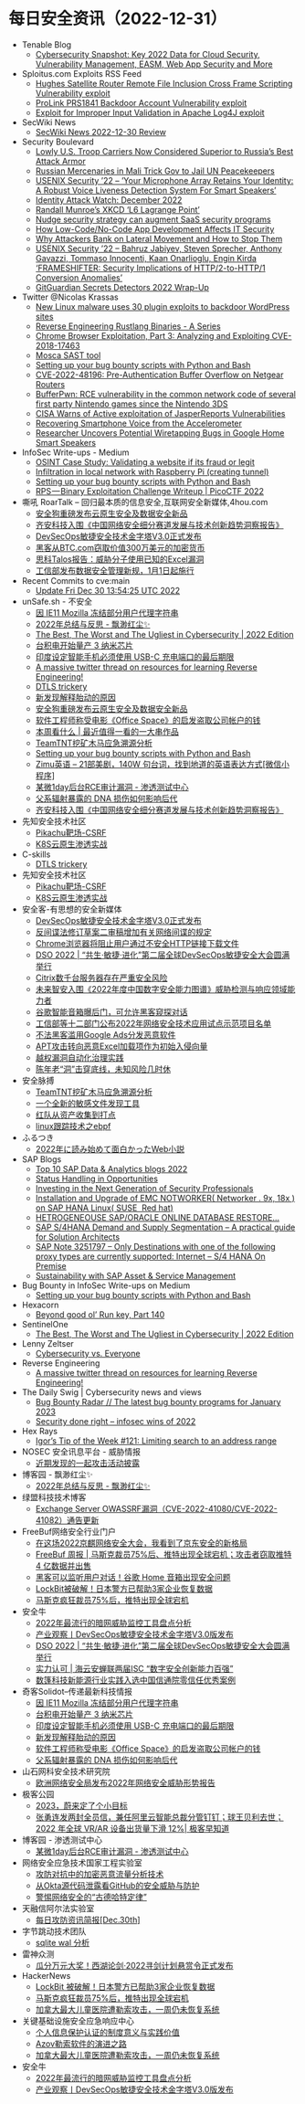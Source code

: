 # 每日安全资讯（2022-12-31）

- Tenable Blog
  - [Cybersecurity Snapshot: Key 2022 Data for Cloud Security, Vulnerability Management, EASM, Web App Security and More](https://www.tenable.com/blog/cybersecurity-snapshot-key-2022-data-for-cloud-security-vulnerability-management-easm-web-app)
- Sploitus.com Exploits RSS Feed
  - [Hughes Satellite Router Remote File Inclusion Cross Frame Scripting Vulnerability exploit](https://sploitus.com/exploit?id=1337DAY-ID-38131&utm_source=rss&utm_medium=rss)
  - [ProLink PRS1841 Backdoor Account Vulnerability exploit](https://sploitus.com/exploit?id=1337DAY-ID-38130&utm_source=rss&utm_medium=rss)
  - [Exploit for Improper Input Validation in Apache Log4J exploit](https://sploitus.com/exploit?id=C60B1B73-A009-5CE1-9D6C-3B66270812FD&utm_source=rss&utm_medium=rss)
- SecWiki News
  - [SecWiki News 2022-12-30 Review](http://www.sec-wiki.com/?2022-12-30)
- Security Boulevard
  - [Lowly U.S. Troop Carriers Now Considered Superior to Russia’s Best Attack Armor](https://securityboulevard.com/2022/12/lowly-u-s-troop-carriers-now-considered-superior-to-russias-best-attack-armor/)
  - [Russian Mercenaries in Mali Trick Gov to Jail UN Peacekeepers](https://securityboulevard.com/2022/12/russian-mercenaries-in-mali-trick-gov-to-jail-un-peacekeepers/)
  - [USENIX Security ’22 – ’Your Microphone Array Retains Your Identity: A Robust Voice Liveness Detection System For Smart Speakers’](https://securityboulevard.com/2022/12/usenix-security-22-your-microphone-array-retains-your-identity-a-robust-voice-liveness-detection-system-for-smart-speakers/)
  - [Identity Attack Watch: December 2022](https://securityboulevard.com/2022/12/identity-attack-watch-december-2022/)
  - [Randall Munroe’s XKCD ‘L6 Lagrange Point’](https://securityboulevard.com/2022/12/randall-munroes-xkcd-l6-lagrange-point/)
  - [Nudge security strategy can augment SaaS security programs](https://securityboulevard.com/2022/12/nudge-security-strategy-can-augment-saas-security-programs/)
  - [How Low-Code/No-Code App Development Affects IT Security](https://securityboulevard.com/2022/12/how-low-code-no-code-app-development-affects-it-security/)
  - [Why Attackers Bank on Lateral Movement and How to Stop Them](https://securityboulevard.com/2022/12/why-attackers-bank-on-lateral-movement-and-how-to-stop-them/)
  - [USENIX Security ’22 – Bahruz Jabiyev, Steven Sprecher, Anthony Gavazzi, Tommaso Innocenti, Kaan Onarlioglu, Engin Kirda ‘FRAMESHIFTER: Security Implications of HTTP/2-to-HTTP/1 Conversion Anomalies’](https://securityboulevard.com/2022/12/usenix-security-22-bahruz-jabiyev-steven-sprecher-anthony-gavazzi-tommaso-innocenti-kaan-onarlioglu-engin-kirda-frameshifter-security-implications-of-http-2-to-http-1-conversion-ano/)
  - [GitGuardian Secrets Detectors 2022 Wrap-Up](https://securityboulevard.com/2022/12/gitguardian-secrets-detectors-2022-wrap-up/)
- Twitter @Nicolas Krassas
  - [New Linux malware uses 30 plugin exploits to backdoor WordPress sites](https://twitter.com/Dinosn/status/1608900313926479872)
  - [Reverse Engineering Rustlang Binaries - A Series](https://twitter.com/Dinosn/status/1608821672634908673)
  - [Chrome Browser Exploitation, Part 3: Analyzing and Exploiting CVE-2018-17463](https://twitter.com/Dinosn/status/1608821634034733059)
  - [Mosca SAST tool](https://twitter.com/Dinosn/status/1608821288721870854)
  - [Setting up your bug bounty scripts with Python and Bash](https://twitter.com/Dinosn/status/1608821168848654341)
  - [CVE-2022-48196: Pre-Authentication Buffer Overflow on Netgear Routers](https://twitter.com/Dinosn/status/1608819264236191744)
  - [BufferPwn: RCE vulnerability in the common network code of several first party Nintendo games since the Nintendo 3DS](https://twitter.com/Dinosn/status/1608817426959065088)
  - [CISA Warns of Active exploitation of JasperReports Vulnerabilities](https://twitter.com/Dinosn/status/1608817375490736130)
  - [Recovering Smartphone Voice from the Accelerometer](https://twitter.com/Dinosn/status/1608817160889208834)
  - [Researcher Uncovers Potential Wiretapping Bugs in Google Home Smart Speakers](https://twitter.com/Dinosn/status/1608816959852007430)
- InfoSec Write-ups - Medium
  - [OSINT Case Study: Validating a website if its fraud or legit](https://infosecwriteups.com/osint-case-study-validating-a-website-if-its-fraud-or-legit-9c316223e11?source=rss----7b722bfd1b8d---4)
  - [Infiltration in local network with Raspberry Pi (creating tunnel)](https://infosecwriteups.com/infiltration-in-local-network-with-raspberry-pi-creating-tunnel-c72b0880146d?source=rss----7b722bfd1b8d---4)
  - [Setting up your bug bounty scripts with Python and Bash](https://infosecwriteups.com/setting-up-your-bug-bounty-scripts-with-python-and-bash-327baa414c99?source=rss----7b722bfd1b8d---4)
  - [RPS — Binary Exploitation Challenge Writeup | PicoCTF 2022](https://infosecwriteups.com/rps-binary-exploitation-challenge-writeup-picoctf-2022-5e856321a644?source=rss----7b722bfd1b8d---4)
- 嘶吼 RoarTalk – 回归最本质的信息安全,互联网安全新媒体,4hou.com
  - [安全狗重磅发布云原生安全及数据安全新品](https://www.4hou.com/posts/AO5l)
  - [齐安科技入围《中国网络安全细分赛道发展与技术创新趋势洞察报告》](https://www.4hou.com/posts/ykEn)
  - [DevSecOps敏捷安全技术金字塔V3.0正式发布](https://www.4hou.com/posts/vJA5)
  - [黑客从BTC.com窃取价值300万美元的加密货币](https://www.4hou.com/posts/oJqX)
  - [思科Talos报告：威胁分子使用已知的Excel漏洞](https://www.4hou.com/posts/6VEO)
  - [工信部发布数据安全管理新规，1月1日起施行](https://www.4hou.com/posts/9XWJ)
- Recent Commits to cve:main
  - [Update Fri Dec 30 13:54:25 UTC 2022](https://github.com/trickest/cve/commit/9ac99fcf6c903d0829ff8d585ecc96fbaa51ce45)
- unSafe.sh - 不安全
  - [因 IE11 Mozilla 冻结部分用户代理字符串](https://buaq.net/go-143488.html)
  - [2022年总结与反思 - 飘渺红尘✨](https://buaq.net/go-143500.html)
  - [The Best, The Worst and The Ugliest in Cybersecurity | 2022 Edition](https://buaq.net/go-143487.html)
  - [台积电开始量产 3 纳米芯片](https://buaq.net/go-143489.html)
  - [印度设定智能手机必须使用 USB-C 充电端口的最后期限](https://buaq.net/go-143490.html)
  - [A massive twitter thread on resources for learning Reverse Engineering!](https://buaq.net/go-143462.html)
  - [DTLS trickery](https://buaq.net/go-143461.html)
  - [新发现解释胎动的原因](https://buaq.net/go-143472.html)
  - [安全狗重磅发布云原生安全及数据安全新品](https://buaq.net/go-143464.html)
  - [软件工程师称受电影《Office Space》的启发盗取公司帐户的钱](https://buaq.net/go-143473.html)
  - [本周看什么 | 最近值得一看的一大串作品](https://buaq.net/go-143478.html)
  - [TeamTNT挖矿木马应急溯源分析](https://buaq.net/go-143450.html)
  - [Setting up your bug bounty scripts with Python and Bash](https://buaq.net/go-143463.html)
  - [Zimu英语 – 21部美剧，140W 句台词，找到地道的英语表达方式[微信小程序]](https://buaq.net/go-143469.html)
  - [某微1day后台RCE审计漏洞 - 渗透测试中心](https://buaq.net/go-143460.html)
  - [父系辐射暴露的 DNA 损伤如何影响后代](https://buaq.net/go-143474.html)
  - [齐安科技入围《中国网络安全细分赛道发展与技术创新趋势洞察报告》](https://buaq.net/go-143435.html)
- 先知安全技术社区
  - [Pikachu靶场-CSRF](https://xz.aliyun.com/t/11998)
  - [K8S云原生渗透实战](https://xz.aliyun.com/t/11996)
- C-skills
  - [DTLS trickery](https://c-skills.blogspot.com/2022/12/dtls-trickery.html)
- 先知安全技术社区
  - [Pikachu靶场-CSRF](https://xz.aliyun.com/t/11998)
  - [K8S云原生渗透实战](https://xz.aliyun.com/t/11996)
- 安全客-有思想的安全新媒体
  - [DevSecOps敏捷安全技术金字塔V3.0正式发布](https://www.anquanke.com/post/id/284800)
  - [反间谍法修订草案二审稿增加有关网络间谍的规定](https://www.anquanke.com/post/id/284854)
  - [Chrome浏览器将阻止用户通过不安全HTTP链接下载文件](https://www.anquanke.com/post/id/284830)
  - [DSO 2022 | “共生·敏捷·进化”第二届全球DevSecOps敏捷安全大会圆满举行](https://www.anquanke.com/post/id/284814)
  - [Citrix数千台服务器存在严重安全风险](https://www.anquanke.com/post/id/284825)
  - [未来智安入围《2022年度中国数字安全能力图谱》威胁检测与响应领域能力者](https://www.anquanke.com/post/id/284689)
  - [谷歌智能音箱曝后门，可允许黑客窥探对话](https://www.anquanke.com/post/id/284820)
  - [工信部等十二部门公布2022年网络安全技术应用试点示范项目名单](https://www.anquanke.com/post/id/284818)
  - [不法黑客滥用Google Ads分发恶意软件](https://www.anquanke.com/post/id/284815)
  - [APT攻击转向恶意Excel加载项作为初始入侵向量](https://www.anquanke.com/post/id/284797)
  - [越权漏洞自动化治理实践](https://www.anquanke.com/post/id/284813)
  - [陈年老“洞”击穿底线，未知风险几时休](https://www.anquanke.com/post/id/284806)
- 安全脉搏
  - [TeamTNT挖矿木马应急溯源分析](https://www.secpulse.com/archives/194435.html)
  - [一个全新的敏感文件发现工具](https://www.secpulse.com/archives/194432.html)
  - [红队从资产收集到打点](https://www.secpulse.com/archives/194410.html)
  - [linux跟踪技术之ebpf](https://www.secpulse.com/archives/194396.html)
- ふるつき
  - [2022年に読み始めて面白かったWeb小説](https://furutsuki.hatenablog.com/entry/2022/12/30/105433)
- SAP Blogs
  - [Top 10 SAP Data & Analytics blogs 2022](https://blogs.sap.com/2022/12/30/top-10-sap-data-analytics-blogs-2022/)
  - [Status Handling in Opportunities](https://blogs.sap.com/2022/12/30/status-handling-in-opportunities/)
  - [Investing in the Next Generation of Security Professionals](https://blogs.sap.com/2022/12/30/investing-in-the-next-generation-of-security-professionals/)
  - [Installation and Upgrade of EMC NOTWORKER( Networker . 9x, 18x ) on SAP HANA Linux( SUSE  Red hat)](https://blogs.sap.com/2022/12/30/__trashed-154/)
  - [HETROGENEOUSE SAP/ORACLE ONLINE DATABASE RESTORE…](https://blogs.sap.com/2022/12/30/hetrogeneouse-sap-oracle-online-database-restore.../)
  - [SAP S/4HANA Demand and Supply Segmentation – A practical guide for Solution Architects](https://blogs.sap.com/2022/12/30/sap-s-4hana-demand-and-supply-segmentation-a-practical-guide-for-solution-architects/)
  - [SAP Note 3251797 – Only Destinations with one of the following proxy types are currently supported: Internet – S/4 HANA On Premise](https://blogs.sap.com/2022/12/30/sap-note-3251797-only-destinations-with-one-of-the-following-proxy-types-are-currently-supported-internet-s-4-hana-on-premise/)
  - [Sustainability with SAP Asset & Service Management](https://blogs.sap.com/2022/12/30/sustainability-with-sap-asset-service-management/)
- Bug Bounty in InfoSec Write-ups on Medium
  - [Setting up your bug bounty scripts with Python and Bash](https://infosecwriteups.com/setting-up-your-bug-bounty-scripts-with-python-and-bash-327baa414c99?source=rss----7b722bfd1b8d--bug_bounty)
- Hexacorn
  - [Beyond good ol’ Run key, Part 140](https://www.hexacorn.com/blog/2022/12/30/beyond-good-ol-run-key-part-140/)
- SentinelOne
  - [The Best, The Worst and The Ugliest in Cybersecurity | 2022 Edition](https://www.sentinelone.com/blog/the-best-the-worst-and-the-ugliest-in-cybersecurity-2022-edition/)
- Lenny Zeltser
  - [Cybersecurity vs. Everyone](https://zeltser.com/cybersecurity-vs-everyone/)
- Reverse Engineering
  - [A massive twitter thread on resources for learning Reverse Engineering!](https://www.reddit.com/r/ReverseEngineering/comments/zyxndt/a_massive_twitter_thread_on_resources_for/)
- The Daily Swig | Cybersecurity news and views
  - [Bug Bounty Radar // The latest bug bounty programs for January 2023](https://portswigger.net/daily-swig/bug-bounty-radar-the-latest-bug-bounty-programs-for-january-2023)
  - [Security done right – infosec wins of 2022](https://portswigger.net/daily-swig/security-done-right-infosec-wins-of-2022)
- Hex Rays
  - [Igor’s Tip of the Week #121: Limiting search to an address range](https://hex-rays.com/blog/igors-tip-of-the-week-121-limiting-search-to-an-address-range/)
- NOSEC 安全讯息平台 - 威胁情报
  - [近期发现的一起攻击活动披露](https://nosec.org/home/detail/5054.html)
- 博客园 - 飘渺红尘✨
  - [2022年总结与反思 - 飘渺红尘✨](https://www.cnblogs.com/piaomiaohongchen/p/17015605.html)
- 绿盟科技技术博客
  - [Exchange Server OWASSRF漏洞（CVE-2022-41080/CVE-2022-41082）通告更新](http://blog.nsfocus.net/exchange-server-owassrfcve-2022-41080-cve-2022-41082/)
- FreeBuf网络安全行业门户
  - [在这场2022京麒网络安全大会，我看到了京东安全的新格局](https://www.freebuf.com/articles/network/353975.html)
  - [FreeBuf 周报 | 马斯克裁员75%后、推特出现全球宕机；攻击者窃取推特 4 亿数据并出售](https://www.freebuf.com/news/353948.html)
  - [黑客可以监听用户对话！谷歌 Home 音箱出现安全问题](https://www.freebuf.com/news/353938.html)
  - [LockBit被破解！日本警方已帮助3家企业恢复数据](https://www.freebuf.com/articles/353927.html)
  - [马斯克疯狂裁员75%后，推特出现全球宕机](https://www.freebuf.com/news/353919.html)
- 安全牛
  - [2022年最流行的暗网威胁监控工具盘点分析](https://www.aqniu.com/hometop/92713.html)
  - [产业观察丨DevSecOps敏捷安全技术金字塔V3.0版发布](https://www.aqniu.com/homenews/92712.html)
  - [DSO 2022 | “共生·敏捷·进化”第二届全球DevSecOps敏捷安全大会圆满举行](https://www.aqniu.com/vendor/92691.html)
  - [实力认可 | 海云安蝉联两届ISC “数字安全创新能力百强”](https://www.aqniu.com/vendor/92690.html)
  - [数篷科技新能源行业实践入选中国信通院零信任优秀案例](https://www.aqniu.com/vendor/92685.html)
- 奇客Solidot–传递最新科技情报
  - [因 IE11 Mozilla 冻结部分用户代理字符串](https://www.solidot.org/story?sid=73776)
  - [台积电开始量产 3 纳米芯片](https://www.solidot.org/story?sid=73775)
  - [印度设定智能手机必须使用 USB-C 充电端口的最后期限](https://www.solidot.org/story?sid=73774)
  - [新发现解释胎动的原因](https://www.solidot.org/story?sid=73773)
  - [软件工程师称受电影《Office Space》的启发盗取公司帐户的钱](https://www.solidot.org/story?sid=73772)
  - [父系辐射暴露的 DNA 损伤如何影响后代](https://www.solidot.org/story?sid=73771)
- 山石网科安全技术研究院
  - [欧洲网络安全局发布2022年网络安全威胁形势报告](https://mp.weixin.qq.com/s?__biz=MzUzMDUxNTE1Mw==&mid=2247499337&idx=1&sn=76f2ce79e2575e3b72094f31fbb445d6&chksm=fa522bf7cd25a2e12d9b80d01e6df6c9d07f263a3fe863f85a39ed16b37a566511a5dc5d3a04&scene=58&subscene=0#rd)
- 极客公园
  - [2023，蔚来定了个小目标](https://mp.weixin.qq.com/s?__biz=MTMwNDMwODQ0MQ==&mid=2652979518&idx=1&sn=ed9a75951b8775f31f4889ea6e473926&chksm=7e543c884923b59ee0e6d7021555e6ac1692ac1cbe5dc9d0c9dff192946d61cfaf5e6b1f3b0c&scene=58&subscene=0#rd)
  - [张勇连发两封全员信，兼任阿里云智能总裁分管钉钉；球王贝利去世；2022 年全球 VR/AR 设备出货量下滑 12%| 极客早知道](https://mp.weixin.qq.com/s?__biz=MTMwNDMwODQ0MQ==&mid=2652979508&idx=1&sn=798ff50ca3b6e8bdb5d1243fcc2409a2&chksm=7e543c824923b59473b7069a964bebaa0f74329d61bdb9010554e2cef8843e46ff4d44745cb3&scene=58&subscene=0#rd)
- 博客园 - 渗透测试中心
  - [某微1day后台RCE审计漏洞 - 渗透测试中心](https://www.cnblogs.com/backlion/p/17015353.html)
- 网络安全应急技术国家工程实验室
  - [攻防对抗中的加密恶意流量分析技术](https://mp.weixin.qq.com/s?__biz=MzUzNDYxOTA1NA==&mid=2247533599&idx=1&sn=87af0b661bb673a9dc131f958a9ab580&chksm=fa93f2decde47bc8cc70dec14d35efdf18bf7eaa6deb2defd7dab959bb167913838a8af78010&scene=58&subscene=0#rd)
  - [从Okta源代码泄露看GitHub的安全威胁与防护](https://mp.weixin.qq.com/s?__biz=MzUzNDYxOTA1NA==&mid=2247533599&idx=2&sn=88827aae15208408dac59121b34b6747&chksm=fa93f2decde47bc86515dc2bb3d6c93cf26738bec0153a70b9577777e80766a3745e0c5b01e8&scene=58&subscene=0#rd)
  - [警惕网络安全的“古德哈特定律”](https://mp.weixin.qq.com/s?__biz=MzUzNDYxOTA1NA==&mid=2247533599&idx=3&sn=950ae559fe5e8b7e4def1e8e80f9af7a&chksm=fa93f2decde47bc8d3e0fac6ed7e388f143e385651a1294319ce1257268950e293f367505385&scene=58&subscene=0#rd)
- 天融信阿尔法实验室
  - [每日攻防资讯简报[Dec.30th]](https://mp.weixin.qq.com/s?__biz=Mzg3MDAzMDQxNw==&mid=2247496024&idx=1&sn=8db6ac2ad244904c599d76ad91d840d0&chksm=ce96bc66f9e13570aabea6f1fa216df4db451def017a91ef69fd498c4db3caac42528cb16ce5&scene=58&subscene=0#rd)
- 字节跳动技术团队
  - [sqlite wal 分析](https://mp.weixin.qq.com/s?__biz=MzI1MzYzMjE0MQ==&mid=2247500931&idx=1&sn=d53f68403d9a53a7f71bfe60e66eeca8&chksm=e9d30f61dea48677a53222b59ebe20707beb49e2e5ce9012c288fda7daf4cbe4951045c162a6&scene=58&subscene=0#rd)
- 雷神众测
  - [瓜分万元大奖！西湖论剑·2022寻剑计划悬赏令正式发布](https://mp.weixin.qq.com/s?__biz=MzI0NzEwOTM0MA==&mid=2652501058&idx=1&sn=fffd012bdb4e77af4c578cd62fb72bf4&chksm=f25857f1c52fdee706a90936853817f4cd1664bfd5d6852ab804faa69316081452276c8f6587&scene=58&subscene=0#rd)
- HackerNews
  - [LockBit 被破解！日本警方已帮助3家企业恢复数据](https://hackernews.cc/archives/42972)
  - [马斯克疯狂裁员75%后，推特出现全球宕机](https://hackernews.cc/archives/42970)
  - [加拿大最大儿童医院遭勒索攻击，一周仍未恢复系统](https://hackernews.cc/archives/42967)
- 关键基础设施安全应急响应中心
  - [个人信息保护认证的制度意义与实践价值](https://mp.weixin.qq.com/s?__biz=MzkyMzAwMDEyNg==&mid=2247533634&idx=1&sn=8a7f71b44833fd2c4a792be481788fe0&chksm=c1e9c813f69e41052ebc5bc2d0077031eb5a8ca4a60e2cb15078de6aae582e15181254257362&scene=58&subscene=0#rd)
  - [Azov勒索软件的演进之路](https://mp.weixin.qq.com/s?__biz=MzkyMzAwMDEyNg==&mid=2247533634&idx=2&sn=f78b1867cfbef858b51ca68eeaaea77b&chksm=c1e9c813f69e4105818964a0c830d8b90d39df9e235604d13919662477e61e5887938a606f2c&scene=58&subscene=0#rd)
  - [加拿大最大儿童医院遭勒索攻击，一周仍未恢复系统](https://mp.weixin.qq.com/s?__biz=MzkyMzAwMDEyNg==&mid=2247533634&idx=3&sn=4eaf0b0aed987f4cdc0e5b3fc72353f4&chksm=c1e9c813f69e41050cfb479603f326a2542bb05c6d399516e81313e2d268d3c2445930241b59&scene=58&subscene=0#rd)
- 安全牛
  - [2022年最流行的暗网威胁监控工具盘点分析](https://mp.weixin.qq.com/s?__biz=MjM5Njc3NjM4MA==&mid=2651121182&idx=1&sn=02aa72a7dd58b591eb87f72977661fe1&chksm=bd1456cd8a63dfdbd8a07e61847c4cf6c6c21f5023f753b187a1dbfad254ec7bea5ee60224a6&scene=58&subscene=0#rd)
  - [产业观察丨DevSecOps敏捷安全技术金字塔V3.0版发布](https://mp.weixin.qq.com/s?__biz=MjM5Njc3NjM4MA==&mid=2651121182&idx=2&sn=b146d40316e3ebed8a73ef5fde88f468&chksm=bd1456cd8a63dfdb3d69bbac8d0cc802456b9e293a45d7309371d25a802e37a300710b305142&scene=58&subscene=0#rd)
